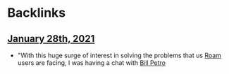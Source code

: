 
# Backlinks
## [January 28th, 2021](<January 28th, 2021.md>)
- "With this huge surge of interest in solving the problems that us [Roam](<Roam.md>) users  are facing, I was having a chat with [Bill Petro](<Bill Petro.md>)

